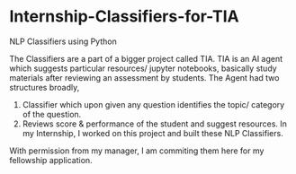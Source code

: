 # Internship-Classifiers-for-TIA
NLP Classifiers using Python

The Classifiers are a part of a bigger project called TIA.
TIA is an AI agent which suggests particular resources/ jupyter notebooks, basically study materials after reviewing an assessment by students.
The Agent had two structures broadly, 
1. Classifier which upon given any question identifies the topic/ category of the question.
2. Reviews score & performance of the student and suggest resources.
In my Internship, I worked on this project and built these NLP Classifiers.

 With  permission from my manager, I am commiting them here for my fellowship application.
